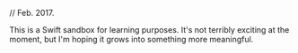 // Feb. 2017.

This is a Swift sandbox for learning purposes. It's not terribly exciting at the moment, but I'm hoping it grows into something more meaningful.
